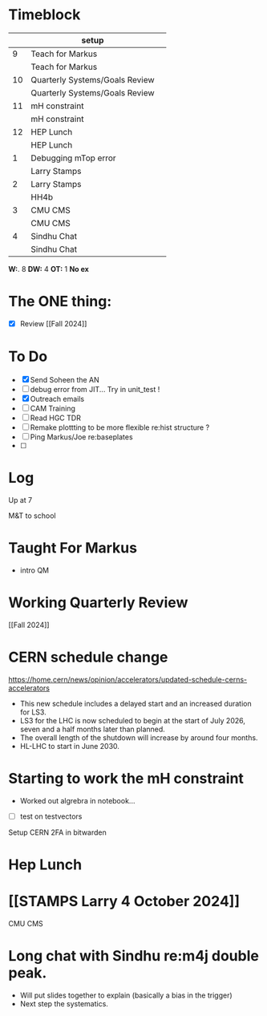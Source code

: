 # Timeblock

|     | setup                          |     |
| --- | ------------------------------ | --- |
| 9   | Teach for Markus               |     |
|     | Teach for Markus               |     |
| 10  | Quarterly Systems/Goals Review |     |
|     | Quarterly Systems/Goals Review |     |
| 11  | mH constraint                  |     |
|     | mH constraint                  |     |
| 12  | HEP Lunch                      |     |
|     | HEP Lunch                      |     |
| 1   | Debugging mTop error           |     |
|     | Larry Stamps                   |     |
| 2   | Larry Stamps                   |     |
|     | HH4b                           |     |
| 3   | CMU CMS                        |     |
|     | CMU CMS                        |     |
| 4   | Sindhu Chat                    |     |
|     | Sindhu Chat                    |     |

**W:**. 8 
**DW:** 4
**OT:** 1
**No ex**

# The ONE thing: 
- [x] Review [[Fall 2024]]


# To Do
- [x] Send Soheen the AN
- [ ] debug error from JIT... Try in unit_test ! 
- [x] Outreach emails
- [ ] CAM Training
- [ ] Read HGC TDR
- [ ] Remake plottting to be more flexible re:hist structure ? 
- [ ] Ping Markus/Joe re:baseplates
- [ ] 


# Log

Up at 7 

M&T to school

# Taught For Markus
- intro QM

# Working Quarterly Review
[[Fall 2024]]

# CERN schedule change
https://home.cern/news/opinion/accelerators/updated-schedule-cerns-accelerators
- This new schedule includes a delayed start and an increased duration for LS3.
- LS3 for the LHC is now scheduled to begin at the start of July 2026, seven and a half months later than planned. 
- The overall length of the shutdown will increase by around four months.
- HL-LHC to start in June 2030.

# Starting to work the mH constraint
- Worked out algrebra in notebook... 
- [ ] test on testvectors

Setup CERN 2FA in bitwarden

# Hep Lunch


# [[STAMPS Larry 4 October 2024]]


CMU CMS 

# Long chat with Sindhu re:m4j double peak. 
- Will put slides together to explain (basically a bias in the trigger)
- Next step the systematics. 



